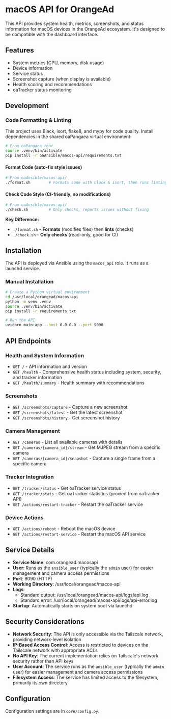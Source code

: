 # macOS API for OrangeAd

This API provides system health, metrics, screenshots, and status information for macOS devices in the OrangeAd ecosystem. It's designed to be compatible with the dashboard interface.

## Features

- System metrics (CPU, memory, disk usage)
- Device information
- Service status
- Screenshot capture (when display is available)
- Health scoring and recommendations
- oaTracker status monitoring

## Development

### Code Formatting & Linting

This project uses Black, isort, flake8, and mypy for code quality. Install dependencies in the shared oaPangaea virtual environment:

```bash
# From oaPangaea root
source .venv/bin/activate
pip install -r oaAnsible/macos-api/requirements.txt
```

#### Format Code (auto-fix style issues)
```bash
# From oaAnsible/macos-api/
./format.sh        # Formats code with black & isort, then runs linting
```

#### Check Code Style (CI-friendly, no modifications)
```bash
# From oaAnsible/macos-api/
./check.sh         # Only checks, reports issues without fixing
```

**Key Difference:**
- `./format.sh` - **Formats** (modifies files) then **lints** (checks)
- `./check.sh` - **Only checks** (read-only, good for CI)

## Installation

The API is deployed via Ansible using the `macos_api` role. It runs as a launchd service.

### Manual Installation

```bash
# Create a Python virtual environment
cd /usr/local/orangead/macos-api
python -m venv .venv
source .venv/bin/activate
pip install -r requirements.txt

# Run the API
uvicorn main:app --host 0.0.0.0 --port 9090
```

## API Endpoints

### Health and System Information

- `GET /` - API information and version
- `GET /health` - Comprehensive health status including system, security, and tracker information
- `GET /health/summary` - Health summary with recommendations

### Screenshots

- `GET /screenshots/capture` - Capture a new screenshot
- `GET /screenshots/latest` - Get the latest screenshot
- `GET /screenshots/history` - Get screenshot history

### Camera Management

- `GET /cameras` - List all available cameras with details
- `GET /cameras/{camera_id}/stream` - Get MJPEG stream from a specific camera
- `GET /cameras/{camera_id}/snapshot` - Capture a single frame from a specific camera

### Tracker Integration

- `GET /tracker/status` - Get oaTracker service status
- `GET /tracker/stats` - Get oaTracker statistics (proxied from oaTracker API)
- `GET /actions/restart-tracker` - Restart the oaTracker service

### Device Actions

- `GET /actions/reboot` - Reboot the macOS device
- `GET /actions/restart-service` - Restart the macOS API service

## Service Details

- **Service Name**: com.orangead.macosapi
- **User**: Runs as the `ansible_user` (typically the `admin` user) for easier management and camera access permissions
- **Port**: 9090 (HTTP)
- **Working Directory**: /usr/local/orangead/macos-api
- **Logs**:
  - Standard output: /usr/local/orangead/macos-api/logs/api.log
  - Standard error: /usr/local/orangead/macos-api/logs/api-error.log
- **Startup**: Automatically starts on system boot via launchd

## Security Considerations

- **Network Security**: The API is only accessible via the Tailscale network, providing network-level isolation
- **IP-Based Access Control**: Access is restricted to devices on the Tailscale network with appropriate ACLs
- **No API Key**: The current implementation relies on Tailscale's network security rather than API keys
- **User Account**: The service runs as the `ansible_user` (typically the `admin` user) for easier management and camera access permissions
- **Filesystem Access**: The service has limited access to the filesystem, primarily its own directory

## Configuration

Configuration settings are in `core/config.py`.
